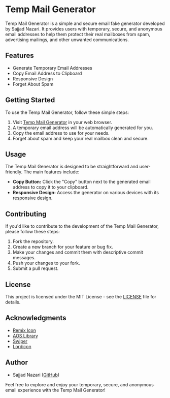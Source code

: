 # Temp Mail Generator

Temp Mail Generator is a simple and secure email fake generator developed by Sajjad Nazari. It provides users with temporary, secure, and anonymous email addresses to help them protect their real mailboxes from spam, advertising mailings, and other unwanted communications.

## Features

- Generate Temporary Email Addresses
- Copy Email Address to Clipboard
- Responsive Design
- Forget About Spam

## Getting Started

To use the Temp Mail Generator, follow these simple steps:

1. Visit [Temp Mail Generator](https://sajjadnazaridev.github.io/TempMail-Email-Fake-Generator/) in your web browser.
2. A temporary email address will be automatically generated for you.
3. Copy the email address to use for your needs.
4. Forget about spam and keep your real mailbox clean and secure.

## Usage

The Temp Mail Generator is designed to be straightforward and user-friendly. The main features include:

- **Copy Button:** Click the "Copy" button next to the generated email address to copy it to your clipboard.
- **Responsive Design:** Access the generator on various devices with its responsive design.

## Contributing

If you'd like to contribute to the development of the Temp Mail Generator, please follow these steps:

1. Fork the repository.
2. Create a new branch for your feature or bug fix.
3. Make your changes and commit them with descriptive commit messages.
4. Push your changes to your fork.
5. Submit a pull request.

## License

This project is licensed under the MIT License - see the [LICENSE](LICENSE) file for details.

## Acknowledgments

- [Remix Icon](https://remixicon.com/)
- [AOS Library](https://michalsnik.github.io/aos/)
- [Swiper](https://swiperjs.com/)
- [Lordicon](https://lordicon.com/)

## Author

- Sajjad Nazari ([GitHub](https://github.com/sajjadnazaridev))

Feel free to explore and enjoy your temporary, secure, and anonymous email experience with the Temp Mail Generator!
